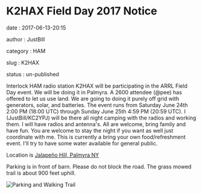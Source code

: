 K2HAX Field Day 2017 Notice
==========

date
:   2017-06-13-20:15

author
:   JustBill

category
:   HAM

slug
:   K2HAX

status
:   un-published

Interlock HAM radio station K2HAX will be participating in the ARRL Field Day event.   We will be doing it in Palmyra.  A 2600 attendee (@pee) has offered to let us use land.  We are going to doing it purely off grid with generators, solar, and batteries.  The event runs from Saturday June 24th 2:00 PM (18:00 UTC) through Sunday June 25th 4:59 PM (20:59 UTC).  I (JustBill/KC2YPJ) will be there all night camping with the radios and working them.  I will have radios and antenna's.  All are welcome, bring family and have fun.  You are welcome to stay the night if you want as well just coordinate with me.   This is currently a bring your own food/refreshment event.  I'll try to have some water available for general public.

Location is
[Jalapeño Hill, Palmyra NY](https://www.google.com/maps/place/Jalape%C3%B1o+Hill/@43.069358,-77.2023007,17z/data=!4m12!1m6!3m5!1s0x89d12aab62e36d5f:0xab131b8e2db71a7c!2sJalape%C3%B1o+Hill!8m2!3d43.069358!4d-77.200112!3m4!1s0x89d12aab62e36d5f:0xab131b8e2db71a7c!8m2!3d43.069358!4d-77.200112)

Parking is in front of barn.  Please do not block the road.  The grass mowed trail is about 900 feet uphill.  

![Parking and Walking Trail](http://i.imgur.com/WH3uLbO.png)